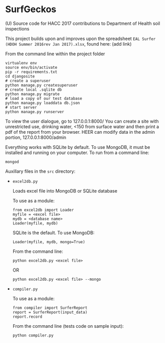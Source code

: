 # SurfGeckos
(U) Source code for HACC 2017 contributions to Department of Health soil inspections

This project builds upon and improves upon the spreadsheet `EAL Surfer (HDOH Summer 2016rev Jan 2017).xlsx`, found here: (add link)

From the command line within the project folder
```
virtualenv env
source env/bin/activate
pip -r requirements.txt
cd djangosite
# create a superuser
python manage.py createsuperuser
# create local .sqlite db
python manage.py migrate
# load a copy of our test database
python manage.py loaddata db.json
# start server
python manage.py runserver

```
To view the user dialogue, go to 127.0.0.1:8000/
You can create a site with unrestricted use, drinking water, <150 from surface water and then print a pdf of the report from your browser.
HEER can modify data in the admin portion, 127.0.0.1:8000/admin

Everything works with SQLite by default. To use MongoDB, it must be installed and running on your computer. To run from a command line:
```
mongod
```

Auxillary files in the `src` directory:

* `excel2db.py`

	Loads excel file into MongoDB or SQLite database
	
	To use as a module:
	```
	from excel2db import Loader
	myfile = <excel file>
	mydb = <database name>
	Loader(myfile, mydb)
	```
	
	SQLite is the default. To use MongoDB:
	
	`Loader(myfile, mydb, mongo=True)`
	
	From the command line:

	`python excel2db.py <excel file>`
	
	OR
	
	`python excel2db.py <excel file> --mongo`

* `compiler.py`

	To use as a module:
	```
	from compiler import SurferReport
	report = SurferReport(input_data)
	report.record
	```

	From the command line (tests code on sample input):
	
	`python compiler.py`

